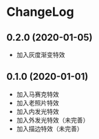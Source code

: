# ChangeLog

## 0.2.0 (2020-01-05)

- 加入灰度渐变特效

## 0.1.0 (2020-01-01)

- 加入马赛克特效
- 加入老照片特效
- 加入内发光特效
- 加入外发光特效（未完善）
- 加入描边特效（未完善）